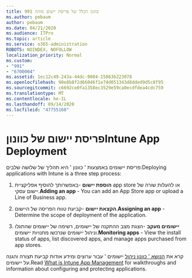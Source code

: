 ```yaml
---
title: כוונון הכלל של פריסת יישום מזהה 991
ms.author: pebaum
author: pebaum
ms.date: 04/21/2020
ms.audience: ITPro
ms.topic: article
ms.service: o365-administration
ROBOTS: NOINDEX, NOFOLLOW
localization_priority: Normal
ms.custom:
- "991"
- "6700004"
ms.assetid: 1ec12c49-243a-44dc-9084-15863b223078
ms.openlocfilehash: 90e8b8f2d66046f1e74d051343d8dded9d5c8f95
ms.sourcegitcommit: c6692ce0fa1358ec3529e59ca0ecdfdea4cdc759
ms.translationtype: MT
ms.contentlocale: he-IL
ms.lasthandoff: 09/14/2020
ms.locfileid: "47755168"
---
```

# <a name="intune-app-deployment"></a><span data-ttu-id="2f818-102">פריסת יישום של כוונון</span><span class="sxs-lookup"><span data-stu-id="2f818-102">Intune App Deployment</span></span>

<span data-ttu-id="2f818-103">פריסת יישומים באמצעות ' כוונון ' היא תהליך של שלושה שלבים:</span><span class="sxs-lookup"><span data-stu-id="2f818-103">Deploying applications with Intune is a three step process:</span></span>
  
1. <span data-ttu-id="2f818-104">**הוספת יישום** -באפשרותך להוסיף אפליקציית app store או להעלות שורה של יישום עסקי.</span><span class="sxs-lookup"><span data-stu-id="2f818-104">**Adding an app** - You can add an App Store app or upload a Line of Business app.</span></span>

2. <span data-ttu-id="2f818-105">**הקצאת יישום** -קביעת טווח הפריסה של היישום.</span><span class="sxs-lookup"><span data-stu-id="2f818-105">**Assigning an app** - Determine the scope of deployment of the application.</span></span>

3. <span data-ttu-id="2f818-106">**יישומים מעקב** -הצגת מצב ההתקנה של יישומים, רשימה של יישומים שהתגלו וניהול יישומים שנרכשו מחנויות יישומים.</span><span class="sxs-lookup"><span data-stu-id="2f818-106">**Monitoring apps** - View the install status of apps, list discovered apps, and manage apps purchased from app stores.</span></span>

<span data-ttu-id="2f818-107">קרא את [הנושא ' כוונון ניהול](https://docs.microsoft.com/intune/app-management) יישומים ' עבור ערוצים ומידע אודות קביעת תצורה והגנה על יישומים.</span><span class="sxs-lookup"><span data-stu-id="2f818-107">Read [What is Intune App Management](https://docs.microsoft.com/intune/app-management) for walkthroughs and information about configuring and protecting applications.</span></span>
  